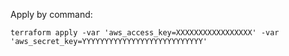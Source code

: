 Apply by command:

```terraform apply -var 'aws_access_key=XXXXXXXXXXXXXXXXX' -var 'aws_secret_key=YYYYYYYYYYYYYYYYYYYYYYYYYYY'```
